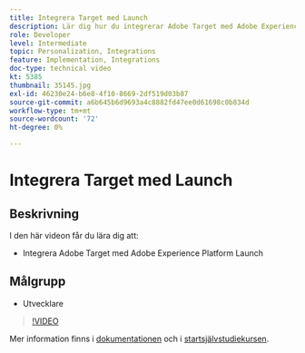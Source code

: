 ```yaml
---
title: Integrera Target med Launch
description: Lär dig hur du integrerar Adobe Target med Adobe Experience Platform Launch.
role: Developer
level: Intermediate
topic: Personalization, Integrations
feature: Implementation, Integrations
doc-type: technical video
kt: 5385
thumbnail: 35145.jpg
exl-id: 46230e24-b6e8-4f10-8669-2df519d03b87
source-git-commit: a6b645b6d9693a4c8882fd47ee0d61698c0b834d
workflow-type: tm+mt
source-wordcount: '72'
ht-degree: 0%

---
```


# Integrera Target med Launch

## Beskrivning

I den här videon får du lära dig att:

* Integrera Adobe Target med Adobe Experience Platform Launch

## Målgrupp

* Utvecklare

>[!VIDEO](https://video.tv.adobe.com/v/35145/?quality=12)

Mer information finns i [dokumentationen](https://experienceleague.adobe.com/docs/target/using/implement-target/client-side/at-js-implementation/deploy-at-js/cmp-implementing-target-using-adobe-launch.html?lang=en) och i [startsjälvstudiekursen](https://experienceleague.adobe.com/docs/launch-learn/implementing-in-websites-with-launch/index.html?lang=en).
